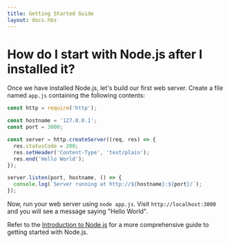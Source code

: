 ```yaml
---
title: Getting Started Guide
layout: docs.hbs
---
```


# How do I start with Node.js after I installed it?

Once we have installed Node.js, let's build our first web server. Create a file named `app.js` containing the following contents:

```javascript
const http = require('http');

const hostname = '127.0.0.1';
const port = 3000;

const server = http.createServer((req, res) => {
  res.statusCode = 200;
  res.setHeader('Content-Type', 'text/plain');
  res.end('Hello World');
});

server.listen(port, hostname, () => {
  console.log(`Server running at http://${hostname}:${port}/`);
});
```

Now, run your web server using `node app.js`. Visit `http://localhost:3000` and you will see a message saying "Hello World".

Refer to the [Introduction to Node.js](https://nodejs.dev/en/learn/) for a more comprehensive guide to getting started with Node.js.
